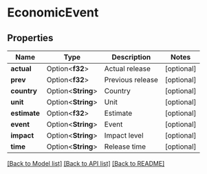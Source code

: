 # EconomicEvent

## Properties

Name | Type | Description | Notes
------------ | ------------- | ------------- | -------------
**actual** | Option<**f32**> | Actual release | [optional]
**prev** | Option<**f32**> | Previous release | [optional]
**country** | Option<**String**> | Country | [optional]
**unit** | Option<**String**> | Unit | [optional]
**estimate** | Option<**f32**> | Estimate | [optional]
**event** | Option<**String**> | Event | [optional]
**impact** | Option<**String**> | Impact level | [optional]
**time** | Option<**String**> | Release time | [optional]

[[Back to Model list]](../README.md#documentation-for-models) [[Back to API list]](../README.md#documentation-for-api-endpoints) [[Back to README]](../README.md)


